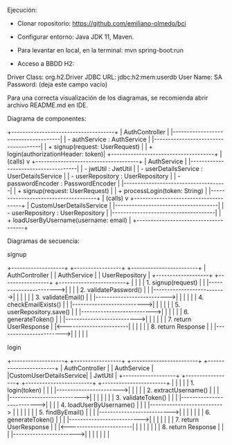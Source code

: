 Ejecución:
- Clonar ropositorio: https://github.com/emiliano-olmedo/bci

- Configurar entorno: Java JDK 11, Maven.

- Para levantar en local, en la terminal:
mvn spring-boot:run

- Acceso a BBDD H2: 

Driver Class:	org.h2.Driver
JDBC URL:    	jdbc:h2:mem:userdb
User Name:   	SA
Password:   	(deja este campo vacío)

Para una correcta visualización de los diagramas, se recomienda abrir archivo README.md en IDE.

Diagrama de componentes:

+-------------------------------------+
|             AuthController          |
|-------------------------------------|
| - authService : AuthService         |
|-------------------------------------|
| + signup(request: UserRequest)      |
| + login(authorizationHeader: token)|
+-------------------------------------+
            | (calls)
            v
+-------------------------------------+
|              AuthService            |
|-------------------------------------|
| - jwtUtil : JwtUtil                 |
| - userDetailsService : UserDetailsService |
| - userRepository : UserRepository   |
| - passwordEncoder : PasswordEncoder |
|-------------------------------------|
| + signup(request: UserRequest)      |
| + processLogin(token: String)       |
|-------------------------------------+
            | (calls)
            v
+-------------------------------------+
|           CustomUserDetailsService  |
|-------------------------------------|
| - userRepository : UserRepository   |
|-------------------------------------|
| + loadUserByUsername(username: email) |
+-------------------------------------+


Diagramas de secuencia:

signup

+-------------------+      +-----------------+      +------------------------+
|    AuthController |      |   AuthService   |      |  UserRepository        |
+-------------------+      +-----------------+      +------------------------+
         |                        |                           |
         | 1. signup(request)     |                           |
         |----------------------->|                           |
         |                        | 2. validatePassword()     |
         |                        |-------------------------->|
         |                        |                           |
         |                        | 3. validateEmail()        |
         |                        |-------------------------->|
         |                        |                           |
         |                        | 4. checkEmailExists()     |
         |                        |-------------------------->|
         |                        |                           |
         |                        | 5. userRepository.save()  |
         |                        |-------------------------->|
         |                        |                           |
         |                        | 6. generateToken()        |
         |                        |-------------------------->|
         |                        |                           |
         |                        | 7. return UserResponse    |
         |<-----------------------|                           |
         |                        |                           |
         | 8. return Response     |                           |
         |----------------------->|                           |
         |                        |                           |

login

+-------------------+      +-----------------+      +------------------------+      +-----------------------+
|    AuthController |      |   AuthService   |      |CustomUserDetailsService|      |  JwtUtil              |
+-------------------+      +-----------------+      +------------------------+      +-----------------------+
         |                        |                           |                            |
         | 1. login(token)        |                           |                            |
         |----------------------->|                           |                            |
         |                        | 2. extractUsername()      |                            |
         |                        |-------------------------->|
         |                        |                           |                            |
         |                        | 3. validateToken()        |                            |
         |                        |-------------------------->|
         |                        |                           | 4. loadUserByUsername()    |
         |                        |                           |--------------------------> |
         |                        |                           |                            |
         |                        | 5. findByEmail()          |                            |
         |                        |-------------------------->|
         |                        |                           |                            |
         |                        | 6. generateToken()        |                            |
         |                        |-------------------------->|
         |                        |                           |                            |
         |                        | 7. return UserResponse    |                            |
         |<-----------------------|                           |                            |
         |                        |                           |                            |
         | 8. return Response     |                           |                            |
         |----------------------->|                           |                            |
         |                        |                           |                            |

